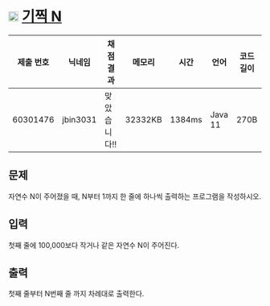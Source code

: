 # <img width="20px"  src="https://d2gd6pc034wcta.cloudfront.net/tier/2.svg" class="solvedac-tier"> [기찍 N](https://www.acmicpc.net/problem/2742) 

| 제출 번호 | 닉네임 | 채점 결과 | 메모리 | 시간 | 언어 | 코드 길이 |
|---|---|---|---|---|---|---|
|60301476|jbin3031|맞았습니다!! |32332KB|1384ms|Java 11|270B|

## 문제
<p>자연수 N이 주어졌을 때, N부터 1까지 한 줄에 하나씩 출력하는 프로그램을 작성하시오.</p>

## 입력
<p>첫째 줄에 100,000보다 작거나 같은 자연수 N이 주어진다.</p>

## 출력
<p>첫째 줄부터 N번째 줄 까지 차례대로 출력한다.</p>

